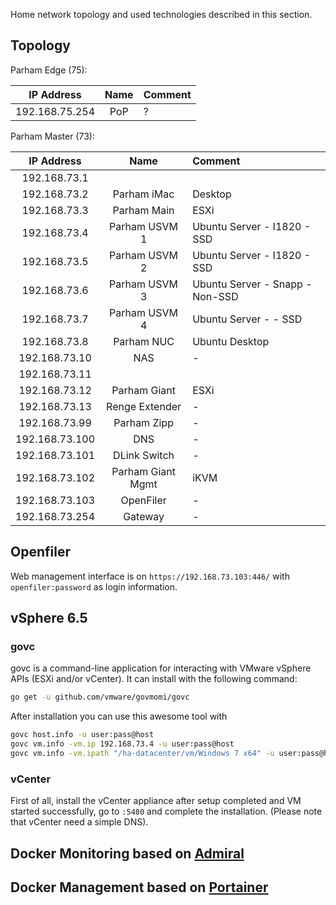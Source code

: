 Home network topology and used technologies described in this section.

## Topology

Parham Edge (75):

| IP Address       | Name                | Comment         |
|:----------------:|:-------------------:|:----------------|
| 192.168.75.254   | PoP                 | ?               |

Parham Master (73):

| IP Address       | Name                | Comment                         |
|:----------------:|:-------------------:|:--------------------------------|
| 192.168.73.1     | | |
| 192.168.73.2     | Parham iMac         | Desktop                         |
| 192.168.73.3     | Parham Main         | ESXi                            |
| 192.168.73.4     | Parham USVM 1       | Ubuntu Server - I1820 - SSD     |
| 192.168.73.5     | Parham USVM 2       | Ubuntu Server - I1820 - SSD     |
| 192.168.73.6     | Parham USVM 3       | Ubuntu Server - Snapp - Non-SSD |
| 192.168.73.7     | Parham USVM 4       | Ubuntu Server - - SSD           |
| 192.168.73.8     | Parham NUC          | Ubuntu Desktop                  |
| 192.168.73.10    | NAS                 | -                               |
| 192.168.73.11    | | |
| 192.168.73.12    | Parham Giant        | ESXi                            |
| 192.168.73.13    | Renge Extender      | -                               |
| 192.168.73.99    | Parham Zipp         | -                               |
| 192.168.73.100   | DNS                 | -                               |
| 192.168.73.101   | DLink Switch        | -                               |
| 192.168.73.102   | Parham Giant Mgmt   | iKVM                            |
| 192.168.73.103   | OpenFiler           | -                               |
| 192.168.73.254   | Gateway             | -                               |


## Openfiler

Web management interface is on `https://192.168.73.103:446/`
with `openfiler:password` as login information.

## vSphere 6.5
### govc

govc is a command-line application for interacting with VMware vSphere APIs (ESXi and/or vCenter).
It can install with the following command:

```sh
go get -u github.com/vmware/govmomi/govc
```

After installation you can use this awesome tool with

```sh
govc host.info -u user:pass@host
govc vm.info -vm.ip 192.168.73.4 -u user:pass@host
govc vm.info -vm.ipath "/ha-datacenter/vm/Windows 7 x64" -u user:pass@host
```

### vCenter

First of all, install the vCenter appliance after setup completed and VM started successfully,
go to `:5480` and complete the installation. (Please note that vCenter need a simple DNS).


## Docker Monitoring based on [Admiral](https://github.com/vmware/admiral)

## Docker Management based on [Portainer](https://github.com/portainer)
